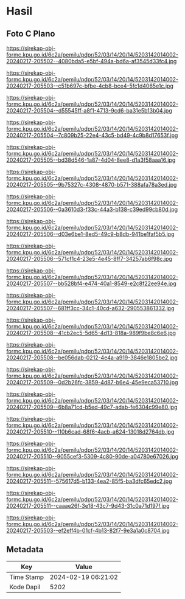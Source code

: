 # Hasil

## Foto C Plano

https://sirekap-obj-formc.kpu.go.id/6c2a/pemilu/pdpr/52/03/14/20/14/5203142014002-20240217-205502--4080bda5-e5bf-494a-bd6a-af3545d33fc4.jpg

https://sirekap-obj-formc.kpu.go.id/6c2a/pemilu/pdpr/52/03/14/20/14/5203142014002-20240217-205503--c51b697c-bfbe-4cb8-bce4-5fc1d4065e1c.jpg

https://sirekap-obj-formc.kpu.go.id/6c2a/pemilu/pdpr/52/03/14/20/14/5203142014002-20240217-205504--d55545ff-a8f1-4713-9cd6-ba31e5b13b04.jpg

https://sirekap-obj-formc.kpu.go.id/6c2a/pemilu/pdpr/52/03/14/20/14/5203142014002-20240217-205504--7c809b25-22e4-43c5-bd49-4c9b8d17653f.jpg

https://sirekap-obj-formc.kpu.go.id/6c2a/pemilu/pdpr/52/03/14/20/14/5203142014002-20240217-205505--bd38d546-1a87-4d04-8ee8-d1a3f58aaa16.jpg

https://sirekap-obj-formc.kpu.go.id/6c2a/pemilu/pdpr/52/03/14/20/14/5203142014002-20240217-205505--9b75327c-4308-4870-b571-388afa78a3ed.jpg

https://sirekap-obj-formc.kpu.go.id/6c2a/pemilu/pdpr/52/03/14/20/14/5203142014002-20240217-205506--0a3610d3-f33c-44a3-b138-c39ed99cb80d.jpg

https://sirekap-obj-formc.kpu.go.id/6c2a/pemilu/pdpr/52/03/14/20/14/5203142014002-20240217-205506--d03e6be1-8ed5-49c9-b8db-941be1faf5b5.jpg

https://sirekap-obj-formc.kpu.go.id/6c2a/pemilu/pdpr/52/03/14/20/14/5203142014002-20240217-205506--571cf1c4-23e5-4e45-8ff7-34257ab6f98c.jpg

https://sirekap-obj-formc.kpu.go.id/6c2a/pemilu/pdpr/52/03/14/20/14/5203142014002-20240217-205507--bb528bf4-e474-40a1-8549-e2c8f22ee94e.jpg

https://sirekap-obj-formc.kpu.go.id/6c2a/pemilu/pdpr/52/03/14/20/14/5203142014002-20240217-205507--681ff3cc-34c1-40cd-a632-290553861332.jpg

https://sirekap-obj-formc.kpu.go.id/6c2a/pemilu/pdpr/52/03/14/20/14/5203142014002-20240217-205508--41cb2ec5-5d65-4d13-818a-989f9be8c6e6.jpg

https://sirekap-obj-formc.kpu.go.id/6c2a/pemilu/pdpr/52/03/14/20/14/5203142014002-20240217-205508--be056dab-0212-4e4a-a919-3846e1805be2.jpg

https://sirekap-obj-formc.kpu.go.id/6c2a/pemilu/pdpr/52/03/14/20/14/5203142014002-20240217-205509--0d2b26fc-3859-4d87-b6e4-45e9eca53710.jpg

https://sirekap-obj-formc.kpu.go.id/6c2a/pemilu/pdpr/52/03/14/20/14/5203142014002-20240217-205509--6b8a71cd-b5ed-49c7-adab-fe6304c99e80.jpg

https://sirekap-obj-formc.kpu.go.id/6c2a/pemilu/pdpr/52/03/14/20/14/5203142014002-20240217-205510--110b6cad-68f6-4acb-a624-13018d2764db.jpg

https://sirekap-obj-formc.kpu.go.id/6c2a/pemilu/pdpr/52/03/14/20/14/5203142014002-20240217-205510--9055cef3-5309-4c80-90de-a04780e67026.jpg

https://sirekap-obj-formc.kpu.go.id/6c2a/pemilu/pdpr/52/03/14/20/14/5203142014002-20240217-205511--575617d5-b133-4ea2-85f5-ba3dfc65edc2.jpg

https://sirekap-obj-formc.kpu.go.id/6c2a/pemilu/pdpr/52/03/14/20/14/5203142014002-20240217-205511--caaae26f-3e18-43c7-9d43-31c0a71d197f.jpg

https://sirekap-obj-formc.kpu.go.id/6c2a/pemilu/pdpr/52/03/14/20/14/5203142014002-20240217-205503--ef2eff4b-01cf-4b13-82f7-9e3a1a0c8704.jpg


## Metadata

| Key        | Value               |
| ---------- | ------------------- |
| Time Stamp | 2024-02-19 06:21:02 |
| Kode Dapil | 5202                |



